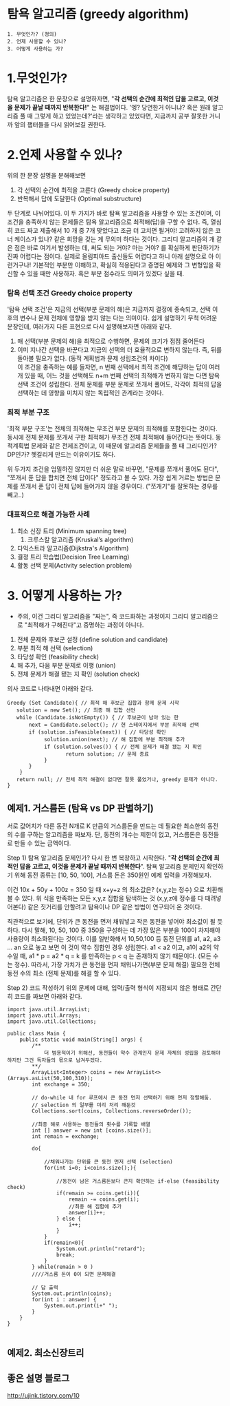 
탐욕 알고리즘 (greedy algorithm)
====
```
1. 무엇인가? (정의)
2. 언제 사용할 수 있나?
3. 어떻게 사용하는 가?
```

# 1.무엇인가?

탐욕 알고리즘은 한 문장으로 설명하자면, "**각 선택의 순간에 최적인 답을 고르고, 이것을 문제가 끝날 때까지 반복한다!**" 는 해결법이다. '엥? 당연한거 아니냐? 혹은 원래 알고리즘 풀 때 그렇게 하고 있었는데?'라는 생각하고 있었다면, 지금까지 공부 잘못한 거니까 앞의 챕터들을 다시 읽어보길 권한다. 

# 2.언제 사용할 수 있나?

위의 한 문장 설명을 분해해보면
1) 각 선택의 순간에 최적을 고른다 (Greedy choice property)
2) 반복해서 답에 도달한다 (Optimal substructure)

두 단계로 나뉘어있다.
이 두 가지가 바로 탐욕 알고리즘을 사용할 수 있는 조건이며, 이 조건을 충족하지 않는 문제들은 탐욕 알고리즘으로 최적해(답)을 구할 수 없다. 즉, 열심히 코드 짜고 제출해서 10 개 중 7개 맞았다고 조금 더 고치면 될거야! 고려하지 않은 코너 케이스가 있나? 같은 희망을 갖는 게 무의미 하다는 것이다. 그리디 알고리즘의 개 같은 점은 바로 여기서 발생하는 데, 써도 되는 거야? 마는 거야? 를 확실하게 판단하기가 진짜 어렵다는 점이다. 실제로 올림피아드 출신들도 어렵다고 하니 아래 설명으로 아 이런거구나! 기본적인 부분만 이해하고, 확실히 적용된다고 증명된 예제와 그 변형임을 확신할 수 있을 때만 사용하자. 혹은 부분 점수라도 의미가 있겠다 싶을 때.

 ### **탐욕 선택 조건 Greedy choice property**  
'탐욕 선택 조건'은 지금의 선택(부분 문제의 해)은 지금까지 결정에 종속되고, 선택 이 후의 변수나 문제 전체에 영향을 받지 않는 다는 의미이다. 쉽게 설명하기 무척 어려운 문장인데, 여러가지 다른 표현으로 다시 설명해보자면 아래와 같다.
1. 매 선택(부분 문제의 해)을 최적으로 수행하면, 문제의 크기가 점점 줄어든다
2. 이미 지나간 선택을 바꾼다고 지금의 선택의 더 효율적으로 변하지 않는다. 즉, 뒤를 돌아볼 필요가 없다. (동적 계획법과 문제 성립조건의 차이다)  
이 조건을 충족하는 예를 들자면, n 번째 선택에서 최적 조건에 해당하는 답이 여러 개 있을 때, 어느 것을 선택해도 n+m 번째 선택의 최적해가 변하지 않는 다면 탐욕 선택 조건이 성립한다. 전체 문제를 부분 문제로 쪼개서 풀어도, 각각이 최적의 답을 선택하는 데 영향을 미치지 않는 독립적인 관계라는 것이다. 

 ### **최적 부분 구조** 
'최적 부분 구조'는 전체의 최적해는 무조건 부분 문제의 최적해를 포함한다는 것이다. 동시에 전체 문제를 쪼개서 구한 최적해가 무조건 전체 최적해에 들어간다는 뜻이다. 동적계획법 문제와 같은 전제조건이고, 이 때문에 알고리즘 문제들을 풀 때 그리디인가? DP인가? 헷갈리게 만드는 이유이기도 하다.

위 두가지 조건을 엄밀하진 않지만 더 쉬운 말로 바꾸면, "문제를 쪼개서 풀어도 된다", "쪼개서 푼 답을 합치면 전체 답이다" 정도라고 볼 수 있다. 가장 쉽게 거르는 방법은 문제를 쪼개서 푼 답이 전체 답에 들어가지 않을 경우이다. ("쪼개기"를 잘못하는 경우를 빼고..)

### 대표적으로 해결 가능한 사례

1. 최소 신장 트리 (Minimum spanning tree)
    1. 크루스칼 알고리즘 (Kruskal’s algorithm)
2. 다익스트라 알고리즘(Dijkstra's Algorithm)
3. 결정 트리 학습법(Decision Tree Learning)
4. 활동 선택 문제(Activity selection problem)

# 3. 어떻게 사용하는 가?
* 주의, 이건 그리디 알고리즘을 "짜는", 즉 코드화하는 과정이지 그리디 알고리즘으로 "최적해가 구해진다"고 증명하는 과정이 아니다.
  
1. 전체 문제와 후보군 설정 (define solution and candidate)
2. 부분 최적 해 선택 (selection) 
3. 타당성 확인 (feasibility check)
4. 해 추가, 다음 부분 문제로 이행 (union)
5. 전체 문제가 해결 됐는 지 확인 (solution check)

의사 코드로 나타내면 아래와 같다.
```
Greedy (Set Candidate){ // 최적 해 후보군 집합과 함께 문제 시작
   solution = new Set(); // 최종 해 집합 선언
   while (Candidate.isNotEmpty()) { // 후보군이 남아 있는 한
	   next = Candidate.select(); // 현 스테이지에서 부분 최적해 선택
	   if (solution.isFeasible(next)) { // 타당성 확인
 			solution.union(next); // 해 집합에 부분 최적해 추가
	   		if (solution.solves()) { // 전체 문제가 해결 됐는 지 확인
                   return solution; // 문제 종료
            }
       }
    }
   return null; // 전체 최적 해결이 없다면 잘못 풀었거나, greedy 문제가 아니다.
}
```

## 예제1. 거스름돈 (탐욕 vs DP 판별하기)
서로 값어치가 다른 동전 N개로 K 만큼의 거스름돈을 만드는 데 필요한 최소한의 동전의 수를 구하는 알고리즘을 짜보자. 단, 동전의 개수는 제한이 없고, 거스름돈은 동전들로 만들 수 있는 금액이다.

Step 1) 탐욕 알고리즘 문제인가?
다시 한 번 복창하고 시작한다. "**각 선택의 순간에 최적인 답을 고르고, 이것을 문제가 끝날 때까지 반복한다**". 탐욕 알고리즘 문제인지 확인하기 위해 동전 종류는 [10, 50, 100], 거스름 돈은 350원인 예제 입력을 가정해보자. 

이건 10x + 50y + 100z = 350 일 때 x+y+z 의 최소값은? (x,y,z는 정수) 으로 치환해볼 수 있다.
위 식을 만족하는 모든 x,y,z 집합을 탐색하는 것 (x,y,z에 정수를 다 때려넣어본다) 같은 짓거리를 안할려고 탐욕이나 DP 같은 방법이 연구되어 온 것이다.

직관적으로 보기에, 단위가 큰 동전을 먼저 채워넣고 작은 동전을 넣어야 최소값이 될 듯하다. 다시 말해, 10, 50, 100 중 350을 구성하는 데 가장 많은 부분을 100이 차지해야 사용량이 최소화된다는 것이다. 이를 일반화해서 10,50,100 등 동전 단위를 a1, a2, a3 ... an 으로 놓고 보면 이 것이 약수 집합인 경우 성립한다. a1 < a2 이고, a1이 a2의 약수일 때, a1 * p = a2 * q = k 를 만족하는 p < q 는 존재하지 않기 때문이다. (모든 수 는 정수). 따라서, 가장 가치가 큰 동전을 먼저 채워나가면(부분 문제 해결) 필요한 전체 동전 수의 최소 (전체 문제)를 해결 할 수 있다. 

Step 2) 코드 작성하기
위의 문제에 대해, 입력/출력 형식이 지정되지 않은 형태로 간단히 코드를 짜보면 아래와 같다.

```
import java.util.ArrayList;
import java.util.Arrays;
import java.util.Collections;

public class Main {
    public static void main(String[] args) {
        /**
            더 범용적이기 위해선, 동전들이 약수 관계인지 문제 자체의 성립을 검토해야하지만 그건 독자들의 몫으로 남겨두겠다.
        **/
        ArrayList<Integer> coins = new ArrayList<>(Arrays.asList(50,100,310));
        int exchange = 350;

        // do-while 내 for 루프에서 큰 동전 먼저 선택하기 위해 먼저 정렬해둠. 
        // selection 의 일부를 미리 처리 해둔것
        Collections.sort(coins, Collections.reverseOrder());

        //최종 해로 사용하는 동전들의 횟수를 기록할 배열
        int [] answer = new int [coins.size()];
        int remain = exchange;
        
        do{

            //채워나가는 단위를 큰 동전 먼저 선택 (selection)
            for(int i=0; i<coins.size();){
                
                //동전이 남은 거스름돈보다 큰지 확인하는 if-else (feasibility check)
                if(remain >= coins.get(i)){
                    remain -= coins.get(i); 
                    //최종 해 집합에 추가
                    answer[i]++;
                } else {
                    i++;
                }
            }
            if(remain<0){
                System.out.println("retard");
                break;
            }
        } while(remain > 0 ) 
        ////거스름 돈이 0이 되면 문제해결

        // 답 출력
        System.out.println(coins);
        for(int i : answer) {
            System.out.print(i+" ");
        }
    }
}


```

## 예제2. 최소신장트리


## 좋은 설명 블로그
http://ujink.tistory.com/10
